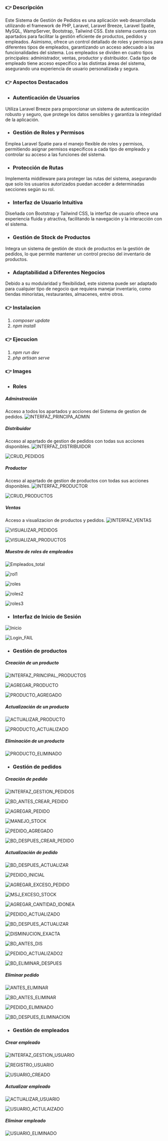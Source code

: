### 👉 Descripción

Este Sistema de Gestión de Pedidos es una aplicación web desarrollada utilizando el framework de PHP, Laravel, Laravel Breeze, Laravel Spatie, MySQL, WampServer, Bootstrap, Tailwind CSS. Este sistema cuenta con apartados para facilitar la gestión eficiente de productos, pedidos y empleados. Asimismo, ofrece un control detallado de roles y permisos para diferentes tipos de empleados, garantizando un acceso adecuado a las funcionalidades del sistema. Los empleados se dividen en cuatro tipos principales: administrador, ventas, productor y distribuidor. Cada tipo de empleado tiene acceso específico a las distintas áreas del sistema, asegurando una experiencia de usuario personalizada y segura.

### 👉 Aspectos Destacados
+ ### Autenticación de Usuarios
Utiliza Laravel Breeze para proporcionar un sistema de autenticación robusto y seguro, que protege los datos sensibles y garantiza la integridad de la aplicación.

+ ### Gestión de Roles y Permisos
Emplea Laravel Spatie para el manejo flexible de roles y permisos, permitiendo asignar permisos específicos a cada tipo de empleado y controlar su acceso a las funciones del sistema.

+ ### Protección de Rutas
Implementa middleware para proteger las rutas del sistema, asegurando que solo los usuarios autorizados puedan acceder a determinadas secciones según su rol.

+ ### Interfaz de Usuario Intuitiva
Diseñada con Bootstrap y Tailwind CSS, la interfaz de usuario ofrece una experiencia fluida y atractiva, facilitando la navegación y la interacción con el sistema.

+ ### Gestión de Stock de Productos
Integra un sistema de gestión de stock de productos en la gestión de pedidos, lo que permite mantener un control preciso del inventario de productos.

+ ### Adaptabilidad a Diferentes Negocios
Debido a su modularidad y flexibilidad, este sistema puede ser adaptado para cualquier tipo de negocio que requiera manejar inventario, como tiendas minoristas, restaurantes, almacenes, entre otros.

### 👉 Instalacion

1. *composer update*
2. *npm install*

### 👉 Ejecucion

1. *npm run dev*
2. *php artisan serve*

### 👉 Images

+ ### Roles
##### Adminstración
Acceso a todos los apartados y acciones del Sistema de gestion de pedidos.
![INTERFAZ_PRINCIPA_ADMIN](https://github.com/RafaOnPC/SistemaGestionPedidos_Bakery/assets/128557603/a94f14e0-b2b2-4867-82d5-f9af23942d65)

##### Distribuidor
Acceso al apartado de gestion de pedidos con todas sus acciones disponibles.
![INTERFAZ_DISTRIBUIDOR](https://github.com/RafaOnPC/SistemaGestionPedidos_Bakery/assets/128557603/5490b156-2213-413e-9b00-7c40d6808ede)

![CRUD_PEDIDOS](https://github.com/RafaOnPC/SistemaGestionPedidos_Bakery/assets/128557603/986bfdc5-b9d8-4d4f-8ca0-4b949e50ff32)

##### Productor
Acceso al apartado de gestion de productos con todas sus acciones disponibles.
![INTERFAZ_PRODUCTOR](https://github.com/RafaOnPC/SistemaGestionPedidos_Bakery/assets/128557603/0ac4133f-39b1-4505-b113-1b94c4c0f12b)

![CRUD_PRODUCTOS](https://github.com/RafaOnPC/SistemaGestionPedidos_Bakery/assets/128557603/f17e3ede-691e-471a-b241-389d1daaa86c)

##### Ventas
Acceso a visualizacion de productos y pedidos.
![INTERFAZ_VENTAS](https://github.com/RafaOnPC/SistemaGestionPedidos_Bakery/assets/128557603/cd29a037-4e56-42b7-8985-a6c7c2414fec)

![VISUALIZAR_PEDIDOS](https://github.com/RafaOnPC/SistemaGestionPedidos_Bakery/assets/128557603/bc15aa27-582c-4e38-9e77-2c38461ee228)

![VISUALIZAR_PRODUCTOS](https://github.com/RafaOnPC/SistemaGestionPedidos_Bakery/assets/128557603/8ebc704c-2cb1-4434-b4d8-cce2c04b733f)


##### Muestra de roles de empleados

![Empleados_total](https://github.com/RafaOnPC/SistemaGestionPedidos_Bakery/assets/128557603/4a45ea98-5b8d-4d92-b101-dadfd32717d0)

![rol1](https://github.com/RafaOnPC/SistemaGestionPedidos_Bakery/assets/128557603/5e645b74-1e76-4484-963c-170241bb180c)

![roles](https://github.com/RafaOnPC/SistemaGestionPedidos_Bakery/assets/128557603/b11399c3-3625-463f-a3e9-8470fef91a85)

![roles2](https://github.com/RafaOnPC/SistemaGestionPedidos_Bakery/assets/128557603/d3a50efc-ce14-4faa-ae8c-a55199e1b4a5)

![roles3](https://github.com/RafaOnPC/SistemaGestionPedidos_Bakery/assets/128557603/e8f0469a-c60b-4cef-b1f7-dfad8543b74f)

+ ### Interfaz de Inicio de Sesión

![Inicio](https://github.com/RafaOnPC/SistemaGestionPedidos_Bakery/assets/128557603/9e0e53c9-34f3-4ad6-b8ed-1bb92dcca403)

![Login_FAIL](https://github.com/RafaOnPC/SistemaGestionPedidos_Bakery/assets/128557603/a3360389-3ecd-4ca9-b07b-0138c2636afe)

+ ### Gestión de productos

##### Creación de un producto

![INTERFAZ_PRINCIPAL_PRODUCTOS](https://github.com/RafaOnPC/SistemaGestionPedidos_Bakery/assets/128557603/c861fd6b-6e06-4a54-887a-74fc26cf1542)

![AGREGAR_PRODUCTO](https://github.com/RafaOnPC/SistemaGestionPedidos_Bakery/assets/128557603/9e6a8066-f5c7-45b9-9a18-22c50fbab86f)

![PRODUCTO_AGREGADO](https://github.com/RafaOnPC/SistemaGestionPedidos_Bakery/assets/128557603/ceafc121-a6a4-4e29-ad1e-6d2665dd1e51)

##### Actualización de un producto

![ACTUALIZAR_PRODUCTO](https://github.com/RafaOnPC/SistemaGestionPedidos_Bakery/assets/128557603/1e3ce2e7-16e9-4bd9-a0b2-31ead8114f05)

![PRODUCTO_ACTUALIZADO](https://github.com/RafaOnPC/SistemaGestionPedidos_Bakery/assets/128557603/c8470dd0-7208-4686-9f7c-4d0a8f8a2148)

##### Eliminación de un producto

![PRODUCTO_ELIMINADO](https://github.com/RafaOnPC/SistemaGestionPedidos_Bakery/assets/128557603/0ca4466e-42dd-4653-b0b9-fed8033cbc86)

+ ### Gestión de pedidos

##### Creación de pedido

![INTERFAZ_GESTION_PEDIDOS](https://github.com/RafaOnPC/SistemaGestionPedidos_Bakery/assets/128557603/2b28c138-73e3-4ccb-9f84-c2b538fa0f68)

![BD_ANTES_CREAR_PEDIDO](https://github.com/RafaOnPC/SistemaGestionPedidos_Bakery/assets/128557603/58b9aabe-c4dc-407e-bf88-b8a07d500173)

![AGREGAR_PEDIDO](https://github.com/RafaOnPC/SistemaGestionPedidos_Bakery/assets/128557603/dd128487-4186-44a3-88e4-1cd755732081)

![MANEJO_STOCK](https://github.com/RafaOnPC/SistemaGestionPedidos_Bakery/assets/128557603/a1238b49-b099-449e-939a-709caf828383)

![PEDIDO_AGREGADO](https://github.com/RafaOnPC/SistemaGestionPedidos_Bakery/assets/128557603/fb77d75d-323a-4c11-8170-1ae911051c72)

![BD_DESPUES_CREAR_PEDIDO](https://github.com/RafaOnPC/SistemaGestionPedidos_Bakery/assets/128557603/ae426e3b-8a9c-495f-a6e7-10625a5a5283)


##### Actualización de pedido

![BD_DESPUES_ACTUALIZAR](https://github.com/RafaOnPC/SistemaGestionPedidos_Bakery/assets/128557603/a623b502-79fb-4cca-9e4a-efd0fd6de5f2)

![PEDIDO_INICIAL](https://github.com/RafaOnPC/SistemaGestionPedidos_Bakery/assets/128557603/a4e74646-0323-4cee-bf3c-74b822340d66)

![AGREGAR_EXCESO_PEDIDO](https://github.com/RafaOnPC/SistemaGestionPedidos_Bakery/assets/128557603/a2c78784-2c94-46f6-9584-0de88a1cb54a)

![MSJ_EXCESO_STOCK](https://github.com/RafaOnPC/SistemaGestionPedidos_Bakery/assets/128557603/24d732c7-efb7-4819-ba23-fd5bbc1d35ac)

![AGREGAR_CANTIDAD_IDONEA](https://github.com/RafaOnPC/SistemaGestionPedidos_Bakery/assets/128557603/04740e35-4342-46f4-bd66-e864e0783567)

![PEDIDO_ACTUALIZADO](https://github.com/RafaOnPC/SistemaGestionPedidos_Bakery/assets/128557603/1ee44839-4723-409f-9950-ecdb63d514f2)

![BD_DESPUES_ACTUALIZAR](https://github.com/RafaOnPC/SistemaGestionPedidos_Bakery/assets/128557603/7a1670ff-0968-46d4-b83f-a5a45619dcb2)

![DISMINUCION_EXACTA](https://github.com/RafaOnPC/SistemaGestionPedidos_Bakery/assets/128557603/204f842f-80bb-422d-bc84-a18191c07bf2)

![BD_ANTES_DIS](https://github.com/RafaOnPC/SistemaGestionPedidos_Bakery/assets/128557603/78d884d0-cedb-4ba8-abe9-0bc3e18d52fd)

![PEDIDO_ACTUALIZADO2](https://github.com/RafaOnPC/SistemaGestionPedidos_Bakery/assets/128557603/92983024-7dc2-4b0e-b056-10b6e24b82e2)

![BD_ELIMINAR_DESPUES](https://github.com/RafaOnPC/SistemaGestionPedidos_Bakery/assets/128557603/11659e72-e806-4fc6-be96-09b4895a012a)

##### Eliminar pedido

![ANTES_ELIMINAR](https://github.com/RafaOnPC/SistemaGestionPedidos_Bakery/assets/128557603/c2107831-d19e-4c03-af47-ebced2f5003d)

![BD_ANTES_ELIMINAR](https://github.com/RafaOnPC/SistemaGestionPedidos_Bakery/assets/128557603/5fb41f5d-cebe-4aa8-b03b-34582de2ecf4)

![PEDIDO_ELIMINADO](https://github.com/RafaOnPC/SistemaGestionPedidos_Bakery/assets/128557603/e0da169b-ca69-407d-96d3-9577420d3616)

![BD_DESPUES_ELIMINACION](https://github.com/RafaOnPC/SistemaGestionPedidos_Bakery/assets/128557603/219c7c4e-cc41-4670-8036-8bb3d4e8f6c4)

+ ### Gestión de empleados

##### Crear empleado

![INTERFAZ_GESTION_USUARIO](https://github.com/RafaOnPC/SistemaGestionPedidos_Bakery/assets/128557603/b86c81f5-fef3-474c-bd5d-f5caa87f0ff0)

![REGISTRO_USUARIO](https://github.com/RafaOnPC/SistemaGestionPedidos_Bakery/assets/128557603/8074fd76-9cdd-43d0-a0a1-49d5505401b5)

![USUARIO_CREADO](https://github.com/RafaOnPC/SistemaGestionPedidos_Bakery/assets/128557603/2f206f34-19d4-46af-9f43-adb34620e732)

##### Actualizar empleado

![ACTUALIZAR_USUARIO](https://github.com/RafaOnPC/SistemaGestionPedidos_Bakery/assets/128557603/e61aaff2-443f-4ef1-be90-aa8112feb90f)

![USUARIO_ACTULAIZADO](https://github.com/RafaOnPC/SistemaGestionPedidos_Bakery/assets/128557603/295f6382-7ffd-4d1c-b1ba-8c366c10f415)

##### Eliminar empleado

![USUARIO_ELIMINADO](https://github.com/RafaOnPC/SistemaGestionPedidos_Bakery/assets/128557603/6efca1fc-3978-4a27-a930-6609bc03ec1e)

